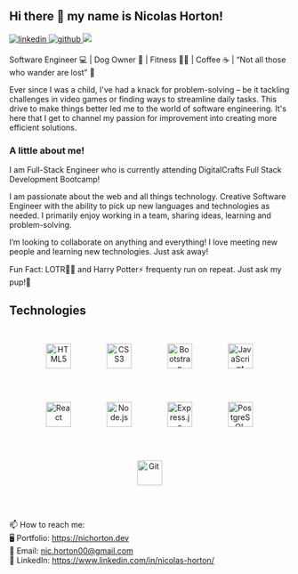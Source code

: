 ## Hi there 👋 my name is Nicolas Horton!

<a href="https://www.linkedin.com/in/nicolas-horton/" target="_blank">
<img src=https://img.shields.io/badge/linkedin-%231E77B5.svg?&style=for-the-badge&logo=linkedin&logoColor=white alt=linkedin style="margin-bottom: 5px;" />
</a>
<a href="https://github.com/Nic-Horton" target="_blank">
<img src=https://img.shields.io/badge/github-%2324292e.svg?&style=for-the-badge&logo=github&logoColor=white alt=github style="margin-bottom: 5px;" />
</a>
<a href="https://nichorton.dev" target="_blank">
<img src="https://img.shields.io/badge/Portfolio-255E63?style=for-the-badge&logo=About.me&logoColor=white;" />
</a>

Software Engineer 💻 | Dog Owner 🐶 | Fitness 🏋️‍♂️ | Coffee ☕️ | “Not all those who wander are lost” 💍
<br />

Ever since I was a child, I've had a knack for problem-solving – be it tackling challenges in video games or finding ways to streamline daily tasks. This drive to make things better led me to the world of software engineering. It's here that I get to channel my passion for improvement into creating more efficient solutions.

### A little about me!
I am Full-Stack Engineer who is currently attending DigitalCrafts Full Stack Development Bootcamp! 

I am passionate about the web and all things technology. Creative Software Engineer with the ability to pick up new languages and technologies as needed. I primarily enjoy working in a team, sharing ideas, learning and problem-solving.

I’m looking to collaborate on anything and everything! I love meeting new people and learning new technologies. Just ask away!

Fun Fact: LOTR🧙‍♂️ and Harry Potter⚡️ frequenty run on repeat. Just ask my pup!🤣

## Technologies
<div align="center">
<img style="margin: 30px" src="https://profilinator.rishav.dev/skills-assets/html5-original-wordmark.svg" alt="HTML5" height="45" />
<img style="margin: 30px" src="https://profilinator.rishav.dev/skills-assets/css3-original-wordmark.svg" alt="CSS3" height="45" />
<img style="margin: 30px" src="https://profilinator.rishav.dev/skills-assets/bootstrap-plain.svg" alt="Bootstrap"
height="45" />
<img style="margin: 30px" src="https://profilinator.rishav.dev/skills-assets/javascript-original.svg" alt="JavaScript" height="45" />
<img style="margin: 30px" src="https://profilinator.rishav.dev/skills-assets/react-original-wordmark.svg" alt="React" height="45" />
<img style="margin: 30px" src="https://profilinator.rishav.dev/skills-assets/nodejs-original-wordmark.svg" alt="Node.js" height="45" /> 
<img style="margin: 30px" src="https://profilinator.rishav.dev/skills-assets/express-original-wordmark.svg" alt="Express.js" height="45" />  
<img style="margin: 30px" src="https://profilinator.rishav.dev/skills-assets/postgresql-original-wordmark.svg" alt="PostgreSQL" height="45" />
<img style="margin: 30px" src="https://profilinator.rishav.dev/skills-assets/git-scm-icon.svg" alt="Git" height="45" />  
</div> 

<br />

📫 How to reach me:
<br />
🖥 Portfolio: https://nichorton.dev
<br />
📩 Email: nic.horton00@gmail.com
<br />
💼 LinkedIn: https://www.linkedin.com/in/nicolas-horton/
<br />


<br />


<!--
**Nic-Horton/Nic-Horton** is a ✨ _special_ ✨ repository because its `README.md` (this file) appears on your GitHub profile.

Here are some ideas to get you started:

- 🔭 I’m currently working on ...
- 🌱 I’m currently learning ...
- 👯 I’m looking to collaborate on ...
- 🤔 I’m looking for help with ...
- 💬 Ask me about ...
- 📫 How to reach me: ...
- 😄 Pronouns: ...
- ⚡ Fun fact: ...
-->
